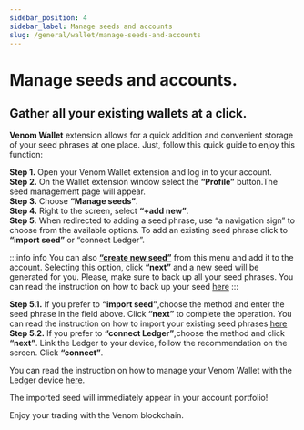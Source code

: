 ```yaml
---
sidebar_position: 4
sidebar_label: Manage seeds and accounts
slug: /general/wallet/manage-seeds-and-accounts
---
```


# Manage seeds and accounts.

## Gather all your existing wallets at a click.

**Venom Wallet** extension allows for a quick addition and convenient storage of your seed phrases at one place. Just, follow this quick guide to enjoy this function:

**Step 1.** Open your Venom Wallet extension and log in to your account.  
**Step 2.** On the Wallet extension window select the **“Profile”** button.The seed management page will appear.  
**Step 3.** Choose **“Manage seeds”**.  
**Step 4.** Right to the screen, select **“+add new”**.  
**Step 5.** When redirected to adding a seed phrase, use “a navigation sign” to choose from the available options. To add an existing seed phrase click to **“import seed”** or “connect Ledger”.  

:::info info
You can also [**“create new seed”**](creating-new-wallet.md)  from this menu and add it to the account. Selecting this option, click **“next”** and a new seed will be generated for you.
Please, make sure to back up all your seed phrases. You can read the
instruction on how to back up your seed [here](how-to-create-a-backup-file.md)
:::

**Step 5.1.** If you prefer to **“import seed”**,choose the method and enter the seed phrase in the field above. Click **“next”** to complete the operation. You can read the instruction on how to import your existing seed phrases [here](how-to-sign-in-into-the-wallet.md)  
**Step 5.2.** If you prefer to **“connect Ledger”**,choose the method and  click **“next”**. Link the Ledger to your device, follow the recommendation on the screen. Click **“connect”**.  

You can read the instruction on how to manage your Venom Wallet with the Ledger device [here](../wallet/the-ledger/the-ledger.md).

The imported seed will immediately appear in your account portfolio!

Enjoy your trading with the Venom blockchain.
